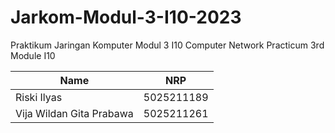 # Jarkom-Modul-3-I10-2023

Praktikum Jaringan Komputer Modul 3 I10
Computer Network Practicum 3rd Module I10

| Name                        | NRP        |
|-----------------------------|------------|
|Riski Ilyas                  | 5025211189 |
|Vija Wildan Gita Prabawa     | 5025211261 |
